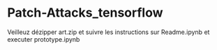 # Patch-Attacks_tensorflow
Veilleuz dézipper art.zip et suivre les instructions sur Readme.ipynb et executer prototype.ipynb
